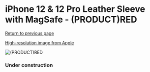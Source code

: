 # iPhone 12 & 12 Pro Leather Sleeve with MagSafe - (PRODUCT)RED

[Return to previous page](/iphone_12)

[High-resolution image from Apple](https://store.storeimages.cdn-apple.com/8756/as-images.apple.com/is/MHYE3?wid=4500&hei=4500&fmt=png)

<div style="width: 384px"><img src="/everysource/MHYE3.png" alt="(PRODUCT)RED"></div>

### Under construction
